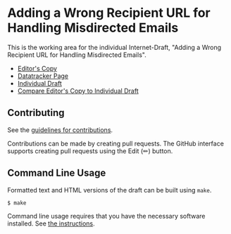 # Adding a Wrong Recipient URL for Handling Misdirected Emails

This is the working area for the individual Internet-Draft, "Adding a Wrong Recipient URL for Handling Misdirected Emails".

* [Editor's Copy](https://dweekly.github.io/ietf-wrong-recipient/#go.draft-dweekly-wrong-recipient.html)
* [Datatracker Page](https://datatracker.ietf.org/doc/draft-dweekly-wrong-recipient)
* [Individual Draft](https://datatracker.ietf.org/doc/html/draft-dweekly-wrong-recipient)
* [Compare Editor's Copy to Individual Draft](https://dweekly.github.io/ietf-wrong-recipient/#go.draft-dweekly-wrong-recipient.diff)


## Contributing

See the
[guidelines for contributions](https://github.com/dweekly/ietf-wrong-recipient/blob/main/CONTRIBUTING.md).

Contributions can be made by creating pull requests.
The GitHub interface supports creating pull requests using the Edit (✏) button.


## Command Line Usage

Formatted text and HTML versions of the draft can be built using `make`.

```sh
$ make
```

Command line usage requires that you have the necessary software installed.  See
[the instructions](https://github.com/martinthomson/i-d-template/blob/main/doc/SETUP.md).

